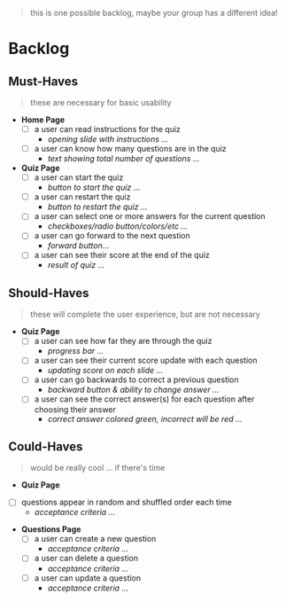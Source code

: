 > this is one possible backlog, maybe your group has a different idea!

# Backlog

## Must-Haves

> these are necessary for basic usability

- **Home Page**
  - [ ] a user can read instructions for the quiz
    - _opening slide with instructions ..._
  - [ ] a user can know how many questions are in the quiz
    - _text showing total number of questions ..._
- **Quiz Page**
  - [ ] a user can start the quiz
    - _button to start the quiz ..._
  - [ ] a user can restart the quiz
    - _button to restart the quiz ..._
  - [ ] a user can select one or more answers for the current question
    - _checkboxes/radio button/colors/etc ..._
  - [ ] a user can go forward to the next question
    - _forward button..._
  - [ ] a user can see their score at the end of the quiz
    - _result of quiz ..._

## Should-Haves

> these will complete the user experience, but are not necessary

- **Quiz Page**
  - [ ] a user can see how far they are through the quiz
    - _progress bar ..._
  - [ ] a user can see their current score update with each question
    - _updating score on each slide ..._
  - [ ] a user can go backwards to correct a previous question
    - _backward button & ability to change answer ..._
  - [ ] a user can see the correct answer(s) for each question after choosing
        their answer
    - _correct answer colored green, incorrect will be red ..._

## Could-Haves

> would be really cool ... if there's time

- **Quiz Page**
- [ ] questions appear in random and shuffled order each time
  - _acceptance criteria ..._
- **Questions Page**
  - [ ] a user can create a new question
    - _acceptance criteria ..._
  - [ ] a user can delete a question
    - _acceptance criteria ..._
  - [ ] a user can update a question
    - _acceptance criteria ..._

